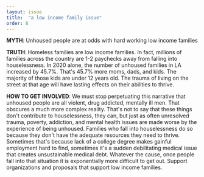 ```yaml
---
layout: issue
title:  "a low income family issue"
order: 8
---
```

<strong>MYTH</strong>: Unhoused people are at odds with hard working low income families

<strong>TRUTH</strong>: Homeless families are low income families. In fact, millions of families across the country are 1-2 paychecks away from falling into houselessness. In 2020 alone, the number of unhoused families in LA increased by 45.7%. That's 45.7% more moms, dads, and kids. The majority of those kids are under 12 years old. The trauma of living on the street at that age will have lasting effects on their abilities to thrive.

<strong>HOW TO GET INVOLVED</strong>: We must stop perpetuating this narrative that unhoused people are all violent, drug addicted, mentally ill men. That obscures a much more complex reality. That's not to say that these things don't contribute to houselessness, they can, but just as often unresolved trauma, poverty, addiction, and mental health issues are made worse by the experience of being unhoused. Families who fall into houselessness do so because they don't have the adequate resources they need to thrive. Sometimes that's because lack of a college degree makes gainful employment hard to find, sometimes it's a sudden debilitating medical issue that creates unsustainable medical debt. Whatever the cause, once people fall into that situation it is exponentially more difficult to get out. Support organizations and proposals that support low income families.
